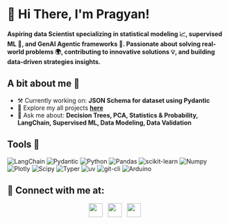 # 👋 Hi There, I'm Pragyan!

**Aspiring data Scientist specializing in statistical modeling 📈, supervised ML 🤖, and GenAI Agentic frameworks 🧠. Passionate about solving real-world problems 🌍, contributing to innovative solutions 💡, and building data-driven strategies insights.**

## A bit about me 🪽

- ⚒️ Currently working on: **JSON Schema for dataset using Pydantic**
- 🔎 Explore my all projects [**here**](https://datascienceportfol.io/pragyan099)
- 💬 Ask me about: **Decision Trees, PCA, Statistics & Probability, LangChain, Supervised ML, Data Modeling, Data Validation**

##  Tools 🔫


![LangChain](https://img.shields.io/badge/LANGCHAIN-white?style=for-the-badge&logo=langchain&logoColor=%231C3C3C&logoSize=auto&labelColor=white&color=%231C3C3C) ![Pydantic](https://img.shields.io/badge/PYDANTIC-pink?style=for-the-badge&logo=pydantic&labelColor=%23e92063&color=%23130408) ![Python](https://img.shields.io/badge/python-black?style=for-the-badge&logo=python&logoColor=%233776AB&logoSize=auto&labelColor=white&color=yellow) ![Pandas](https://img.shields.io/badge/pandas-pp?style=for-the-badge&logo=pandas&logoColor=%23150458&labelColor=white&color=%23150458&link=https%3A%2F%2Fpandas.pydata.org%2F) ![scikit-learn](https://img.shields.io/badge/SCIKIT--LEARN-BLACK?style=for-the-badge&logo=scikitlearn&logoColor=%23F7931E&logoSize=auto&labelColor=white&color=%23F7931E&link=https%3A%2F%2Fscikit-learn.org%2Fstable%2F) ![Numpy](https://img.shields.io/badge/numpy-black?style=for-the-badge&logo=numpy&logoColor=%23013243&labelColor=white&color=%23013243) ![Plotly](https://img.shields.io/badge/plotly-black?style=for-the-badge&logo=plotly&logoColor=%233F4F75&logoSize=auto&labelColor=white&color=%233F4F75) ![Scipy](https://img.shields.io/badge/scipy-black?style=for-the-badge&logo=scipy&logoColor=%238CAAE6&logoSize=auto&labelColor=black&color=%238CAAE6&link=https%3A%2F%2Fscipy.org%2F) ![Typer](https://img.shields.io/badge/typer-black?style=for-the-badge&logo=typer&logoSize=auto&labelColor=black&color=white) ![uv](https://img.shields.io/badge/uv-black?style=for-the-badge&logo=uv&logoColor=%23DE5FE9&logoSize=auto&labelColor=black&color=%23DE5FE9&link=https%3A%2F%2Fdocs.astral.sh%2Fuv%2F) ![git-cli](https://img.shields.io/badge/git-cli?style=for-the-badge&logo=git&logoColor=%23F05032&logoSize=auto&labelColor=black&color=%23F05032) ![Arduino](https://img.shields.io/badge/arduino-pp?style=for-the-badge&logo=arduino&logoColor=%2300878F&logoSize=auto&labelColor=white&color=%2300878F&link=https%3A%2F%2Fwww.arduino.cc%2F)


## 🔗 Connect with me at:
<p align="center">
  <a href="https://www.linkedin.com/in/pragyantiwari" target="_blank"><img src="https://img.shields.io/badge/LinkedIn-0077B5?style=for-the-badge&logo=linkedin&logoColor=white" height="32" style="margin-right: 8px"></a>
  <a href="https://github.com/PragyanTiwari" target="_blank"><img src="https://img.shields.io/badge/github-black?style=for-the-badge&logo=github&logoSize=auto&link=https%3A%2F%2Fgithub.com%2FPragyanTiwari" height="32" style="margin-right: 8px"></a>
  <a href="https://www.kaggle.com/pragyantiwari" target="_blank"><img src="https://img.shields.io/badge/KAGGLE-20BEFF?&style=for-the-badge&logo=kaggle&logoColor=white" height="32" style="margin-right: 8px"></a></p>


